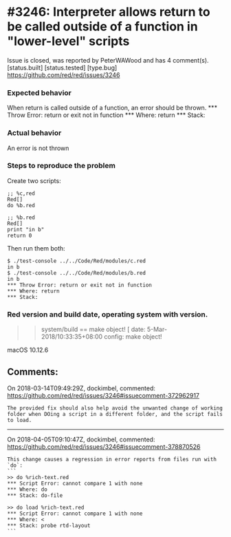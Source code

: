 
#3246: Interpreter allows return to be called outside of a function in "lower-level" scripts
================================================================================
Issue is closed, was reported by PeterWAWood and has 4 comment(s).
[status.built] [status.tested] [type.bug]
<https://github.com/red/red/issues/3246>

### Expected behavior
When return is called outside of a function, an error should be thrown.
*** Throw Error: return or exit not in function
*** Where: return
*** Stack: 

### Actual behavior
An error is not thrown

### Steps to reproduce the problem
Create two scripts:
```text
;; %c,red 
Red[]
do %b.red
```
```text
;; %b.red
Red[]
print "in b"
return 0
```
 Then run them both:
```text
$ ./test-console ../../Code/Red/modules/c.red
in b
$ ./test-console ../../Code/Red/modules/b.red
in b
*** Throw Error: return or exit not in function
*** Where: return
*** Stack: 
```

### Red version and build date, operating system with version.
>> system/build
== make object! [
    date: 5-Mar-2018/10:33:35+08:00
    config: make object! 
>> 
 macOS 10.12.6


Comments:
--------------------------------------------------------------------------------

On 2018-03-14T09:49:29Z, dockimbel, commented:
<https://github.com/red/red/issues/3246#issuecomment-372962917>

    The provided fix should also help avoid the unwanted change of working folder when DOing a script in a different folder, and the script fails to load.

--------------------------------------------------------------------------------

On 2018-04-05T09:10:47Z, dockimbel, commented:
<https://github.com/red/red/issues/3246#issuecomment-378870526>

    This change causes a regression in error reports from files run with `do`:
    ```
    >> do %rich-text.red
    *** Script Error: cannot compare 1 with none
    *** Where: do
    *** Stack: do-file  
    
    >> do load %rich-text.red
    *** Script Error: cannot compare 1 with none
    *** Where: <
    *** Stack: probe rtd-layout
    ```

